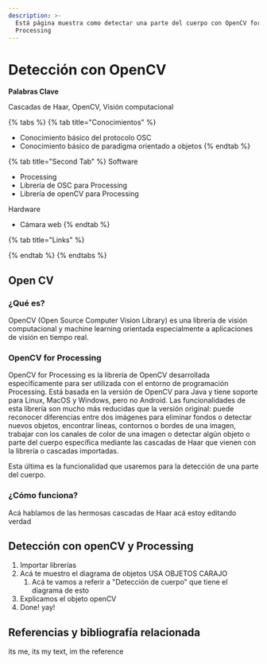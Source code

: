 ```yaml
---
description: >-
  Está página muestra como detectar una parte del cuerpo con OpenCV for
  Processing
---
```


# Detección con OpenCV

**Palabras Clave**

Cascadas de Haar, OpenCV, Visión computacional

{% tabs %}
{% tab title="Conocimientos" %}
* Conocimiento básico del protocolo OSC
* Conocimiento básico de paradigma orientado a objetos
{% endtab %}

{% tab title="Second Tab" %}
Software

* Processing
* Librería de OSC para Processing
* Librería de openCV para Processing

Hardware

* Cámara web&#x20;
{% endtab %}

{% tab title="Links" %}

{% endtab %}
{% endtabs %}



## Open CV

### ¿Qué es?

OpenCV (Open Source Computer Vision Library) es una librería de visión computacional y machine learning orientada especialmente a aplicaciones de visión en tiempo real.&#x20;

### OpenCV for Processing

OpenCV for Processing es la librería de OpenCV desarrollada específicamente para ser utilizada con el entorno de programación Processing. Está basada en la versión de OpenCV para Java y tiene soporte para Linux, MacOS y Windows, pero no Android. Las funcionalidades de esta librería son mucho más reducidas que la versión original: puede reconocer diferencias entre dos imágenes para eliminar fondos o detectar nuevos objetos, encontrar líneas, contornos o bordes de una imagen, trabajar con los canales de color de una imagen o detectar algún objeto o parte del cuerpo específica mediante las cascadas de Haar que vienen con la librería o cascadas importadas.&#x20;

Esta última es la funcionalidad que usaremos para la detección de una parte del cuerpo.&#x20;

### ¿Cómo funciona?

Acá hablamos de las hermosas cascadas de Haar acá estoy editando verdad

## Detección con openCV y Processing

1. Importar librerías
2. Acá te muestro el diagrama de objetos USA OBJETOS CARAJO
   1. Acá te vamos a referir a "Detección de cuerpo" que tiene el diagrama de esto&#x20;
3. Explicamos el objeto openCV
4. Done! yay!

## Referencias y bibliografía relacionada

its me, its my text, im the reference
